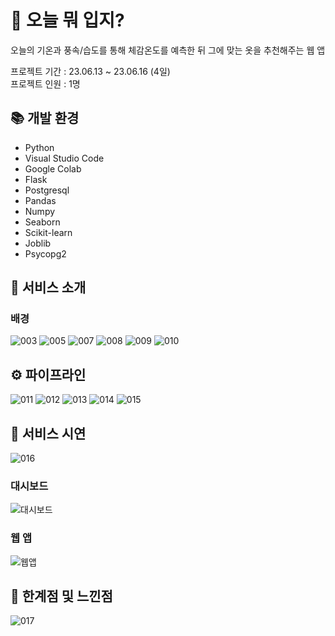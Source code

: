 # 👕 오늘 뭐 입지?
오늘의 기온과 풍속/습도를 통해 체감온도를 예측한 뒤 그에 맞는 옷을 추천해주는 웹 앱   

프로젝트 기간 : 23.06.13 ~ 23.06.16 (4일)    
프로젝트 인원 : 1명

## 📚 개발 환경
- Python
- Visual Studio Code
- Google Colab
- Flask
- Postgresql
- Pandas
- Numpy
- Seaborn
- Scikit-learn
- Joblib
- Psycopg2

## 📢 서비스 소개
### 배경
![003](https://github.com/user-attachments/assets/99ddae5d-63d8-4a08-b847-3e9288008508)
![005](https://github.com/user-attachments/assets/988a4eb1-2ccd-4e19-97fc-1446653712c2)
![007](https://github.com/user-attachments/assets/b7b317bb-bd73-417f-ba4e-df10e569f663)
![008](https://github.com/user-attachments/assets/e65dcc96-949d-4112-b667-36b10b0160e5)
![009](https://github.com/user-attachments/assets/440bffa0-0fc3-4830-a9ed-7d732eceb52b)
![010](https://github.com/user-attachments/assets/2485d732-968d-42c4-923b-9441ee010b20)

## ⚙️ 파이프라인
![011](https://github.com/user-attachments/assets/8c73525d-389f-445d-928a-c531167d7159)
![012](https://github.com/user-attachments/assets/5c63ab97-9167-44a1-9d98-5401a9545f4e)
![013](https://github.com/user-attachments/assets/d0e37434-258a-44cf-89c0-75613d80b499)
![014](https://github.com/user-attachments/assets/8b19e595-7bc4-486b-92c2-691b4389ceac)
![015](https://github.com/user-attachments/assets/a6eeec1f-0c0b-4dc4-a325-0eb330579fd3)

## 🎥 서비스 시연
![016](https://github.com/user-attachments/assets/34839421-f6f0-4601-8ba9-7afd0aa681b6)

### 대시보드
![대시보드](https://github.com/user-attachments/assets/75244835-6e03-442e-a8c6-a6d99e35000e)

### 웹 앱
![웹앱](https://github.com/user-attachments/assets/2bf1886f-efa4-4063-a58f-95d469ba7843)

## 📝 한계점 및 느낀점
![017](https://github.com/user-attachments/assets/a87b9d15-619f-4682-a355-8ae5000c1fe0)
